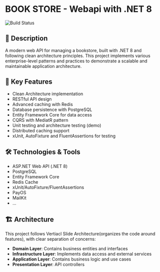 # BOOK STORE - Webapi with .NET 8

![Build Status](https://github.com/ngdatdev/BookShop-Api/workflows/main/badge.svg)

## 📝 Description

A modern web API for managing a bookstore, built with .NET 8 and following clean architecture principles. This project implements various enterprise-level patterns and practices to demonstrate a scalable and maintainable application architecture.

## 🚀 Key Features

- Clean Architecture implementation
- RESTful API design
- Advanced caching with Redis
- Database persistence with PostgreSQL
- Entity Framework Core for data access
- CQRS with MediatR pattern
- Unit testing and architecture testing (demo)
- Distributed caching support
- xUnit, AutoFixture and FluentAssertions for testing

## 🛠 Technologies & Tools

- ASP.NET Web API (.NET 8)
- PostgreSQL
- Entity Framework Core
- Redis Cache
- xUnit/AutoFixture/FluentAssertions
- PayOS
- MailKit
- ...
  
## 🏗 Architecture

This project follows Vertiacl Slide Architecture(organizes the code around features), with clear separation of concerns:

- **Domain Layer**: Contains business entities and interfaces
- **Infrastructure Layer**: Implements data access and external services
- **Application Layer**: Contains business logic and use cases
- **Presentation Layer**: API controllers

